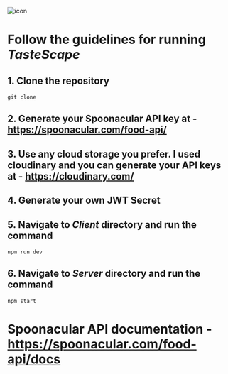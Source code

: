 ![icon](https://asset.cloudinary.com/dcmdk5q3u/1f40cacb55dce4c6b1ca974a7d021100)

# Follow the guidelines for running _TasteScape_

## 1. Clone the repository

```
git clone
```

## 2. Generate your Spoonacular API key at - https://spoonacular.com/food-api/

## 3. Use any cloud storage you prefer. I used cloudinary and you can generate your API keys at - https://cloudinary.com/

## 4. Generate your own JWT Secret

## 5. Navigate to _Client_ directory and run the command

```
npm run dev
```

## 6. Navigate to _Server_ directory and run the command

```
npm start
```

# Spoonacular API documentation - https://spoonacular.com/food-api/docs

